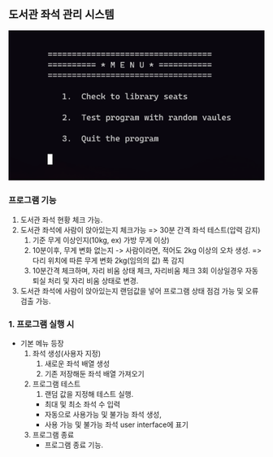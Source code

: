 ## 도서관 좌석 관리 시스템

![Alt text](./imgfile/main/main-menu.png?raw=true "main_menu")

### 프로그램 기능 
1. 도서관 좌석 현황 체크 가능. 
2. 도서관 좌석에 사람이 앉아있는지 체크가능 => 30분 간격 좌석 테스트(압력 감지) 
	1. 기준 무게 이상인지(10kg, ex) 가방 무게 이상)
	2. 10분이후, 무게 변화 없는지 -> 사람이라면, 적어도 2kg 이상의 오차 생성. => 다리 위치에 따른 무게 변화 2kg(임의의 값) 폭 감지
	3. 10분간격 체크하며, 자리 비움 상태 체크, 자리비움 체크 3회 이상일경우 자동 퇴실 처리 및 자리 비움 상태로 변경. 
3. 도서관 좌석에 사람이 앉아있는지 랜덤값을 넣어 프로그램 상태 점검 가능 및 오류 검출 가능. 

### 1. 프로그램 실행 시

* 기본 메뉴 등장
	1. 좌석 생성(사용자 지정)
		1. 새로운 좌석 배열 생성
		2. 기존 저장해둔 좌석 배열 가져오기
	2. 프로그램 테스트
		1. 랜덤 값을 지정해 테스트 실행. 
		- 최대 및 최소 좌석 수 입력
		- 자동으로 사용가능 및 불가능 좌석 생성, 
		- 사용 가능 및 불가능 좌석 user interface에 표기
	3. 프로그램 종료
		- 프로그램 종료 기능. 
	

